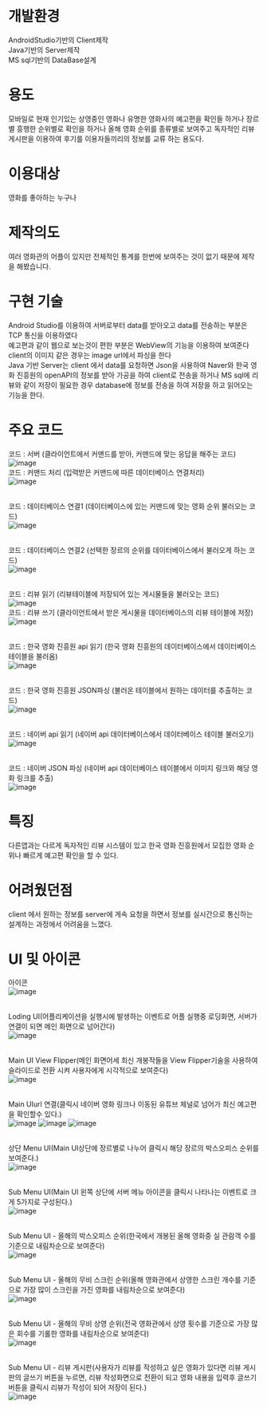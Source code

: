 # 개발환경
AndroidStudio기반의 Client제작<br>
Java기반의 Server제작<br>
MS sql기반의 DataBase설계

# 용도
  모바일로 현재 인기있는 상영중인 영화나 유명한 영화사의 예고편을 확인들 하거나 장르별 흥행한 순위별로 확인을 하거나 올해 영화 순위를 종류별로 보여주고 독자적인 리뷰 게시판을 이용하여 후기를 이용자들끼리의 정보를 교류 하는 용도다.

# 이용대상 
  영화를 좋아하는 누구나

# 제작의도
  여러 영화관의 어플이 있지만 전체적인 통계를 한번에 보여주는 것이 없기 때문에 제작을 해봤습니다.
  
# 구현 기술
  Android Studio를 이용하여 서버로부터 data를 받아오고 data를 전송하는 부분은 TCP 통신을 이용하였다<br>
  예고편과 같이 웹으로 보는것이 편한 부분은 WebView의 기능을 이용하여 보여준다 <br>
  client의 이미지 같은 경우는 image url에서 파싱을 한다<br>
  Java 기반 Server는 client 에서 data를 요청하면 Json을 사용하여 Naver와 한국 영화 진흥원의 openAPI의 정보를 받아 가공을 하여 client로 전송을 하거나 MS sql에 리뷰와 같이 저장이 필요한 경우 database에 정보를 전송을 하여 저장을 하고 읽어오는 기능을 한다.
  
# 주요 코드
  코드 : 서버 (클라이언트에서 커맨드를 받아, 커맨드에 맞는 응답을 해주는 코드)<br>
  ![image](https://user-images.githubusercontent.com/38156821/43887876-022ce740-9bfb-11e8-8bb6-23b56e29bbbd.png)
  <br>코드 : 커맨드 처리 (입력받은 커맨드에 따른 데이터베이스 연결처리)<br>
  ![image](https://user-images.githubusercontent.com/38156821/43887881-0b364ca0-9bfb-11e8-9889-9a5a8f0941f4.png)

  <br>코드 : 데이터베이스 연결1 (데이터베이스에 있는 커맨드에 맞는 영화 순위 불러오는 코드)<br>
  ![image](https://user-images.githubusercontent.com/38156821/43887886-0e680724-9bfb-11e8-889b-0acaf4feb5a5.png)

  <br>코드 : 데이터베이스 연결2 (선택한 장르의 순위를 데이터베이스에서 불러오게 하는 코드)<br>
  ![image](https://user-images.githubusercontent.com/38156821/43887890-115d3288-9bfb-11e8-9457-15a870ba954d.png)

  <br>코드 : 리뷰 읽기 (리뷰테이블에 저장되어 있는 게시물들을 불러오는 코드)<br>
  ![image](https://user-images.githubusercontent.com/38156821/43887895-146742de-9bfb-11e8-9968-bdac5e0e0bb6.png)
  <br>코드 : 리뷰 쓰기 (클라이언트에서 받은 게시물을 데이터베이스의 리뷰 테이블에 저장)<br>
  ![image](https://user-images.githubusercontent.com/38156821/43887902-17a1780c-9bfb-11e8-815d-21867b4b2a33.png)

  <br>코드 : 한국 영화 진흥원 api 읽기 (한국 영화 진흥원의 데이터베이스에서 데이터베이스 테이블을 불러옴)<br>
  ![image](https://user-images.githubusercontent.com/38156821/43887905-1a8bd35a-9bfb-11e8-9178-a4b5bb4f246a.png)

  <br>코드 : 한국 영화 진흥원 JSON파싱 (불러온 테이블에서 원하는 데이터를 추출하는 코드)<br>
  ![image](https://user-images.githubusercontent.com/38156821/43887908-1e3f842e-9bfb-11e8-86a5-098887395f2a.png)

  <br>코드 : 네이버 api 읽기 (네이버 api 데이터베이스에서 데이터베이스 테이블 불러오기)<br>
  ![image](https://user-images.githubusercontent.com/38156821/43887954-3c06ed1c-9bfb-11e8-9105-54afa13d33c0.png)

  <br>코드 : 네이버 JSON 파싱 (네이버 api 데이터베이스 테이블에서 이미지 링크와 해당 영화 링크를 추출)<br> 
  ![image](https://user-images.githubusercontent.com/38156821/43887958-3fe9dc28-9bfb-11e8-83f4-77e2f20b39fc.png)

# 특징
  다른앱과는 다르게 독자적인 리뷰 시스템이 있고 한국 영화 진흥원에서 모집한 영화 순위나 빠르게 예고편 확인을 할 수 있다.
  
# 어려웠던점
  client 에서 원하는 정보를 server에 게속 요청을 하면서 정보를 실시간으로 통신하는 설계하는 과정에서 어려움을 느꼈다.

# UI 및 아이콘
  아이콘<br>
  ![image](https://user-images.githubusercontent.com/38156821/43896235-113acf50-9c13-11e8-96c7-341637f5ba15.png)

  <br>Loding UI(어플리케이션을 실행시에 발생하는 이벤트로 어플 실행중 로딩화면, 서버가 연결이 되면 메인 화면으로 넘어간다)<br>
  ![image](https://user-images.githubusercontent.com/38156821/43896238-15a5777a-9c13-11e8-9239-8288307f3239.png)

  <br>Main UI View Flipper(메인 화면어세 최신 개봉작들을 View Flipper기술을 사용하여 슬라이드로 전환 시켜 사용자에게 시각적으로 보여준다)<br>
  ![image](https://user-images.githubusercontent.com/38156821/43896247-1deb716e-9c13-11e8-9f13-cde0b2065a8c.png)
  
  <br>Main UIurl 연결(클릭시 네이버 영화 링크나 이동된 유튜브 체널로 넘어가 최신 예고편을 확인할수 있다.)<br>
  ![image](https://user-images.githubusercontent.com/38156821/43896253-26326f30-9c13-11e8-8541-1436e659ed51.png)
  ![image](https://user-images.githubusercontent.com/38156821/43896261-32bb3de0-9c13-11e8-852c-5dd9aeeabf2f.png)
  ![image](https://user-images.githubusercontent.com/38156821/43896272-3ae09592-9c13-11e8-8829-df8bb10fe43a.png)

  <br>상단 Menu UI(Main UI상단에 장르별로 나누어 클릭시 해당 장르의 박스오피스 순위를 보여준다.)<br>
  ![image](https://user-images.githubusercontent.com/38156821/43896296-4e5437b4-9c13-11e8-8bd0-4cb8cce5d9d2.png)

  <br>Sub Menu UI(Main UI 왼쪽 상단에 서버 메뉴 아이콘을 클릭시 나타나는 이벤트로 크게 5가지로 구성된다.)<br>
  ![image](https://user-images.githubusercontent.com/38156821/43896302-52f3daea-9c13-11e8-8903-da80f676acaa.png)

  <br>Sub Menu UI - 올해의 박스오피스 순위(한국에서 개봉된 올해 영화중 실 관람객 수를 기준으로 내림차순으로 보여준다)<br>
  ![image](https://user-images.githubusercontent.com/38156821/43896308-559e9eba-9c13-11e8-8b30-94e843371f9f.png)

  <br>Sub Menu UI - 올해의 무비 스크린 순위(올해 영화관에서 상영한 스크린 개수를 기준으로 가장 많이 스크린을 가진 영화를 내림차순으로 보여준다)<br>
  ![image](https://user-images.githubusercontent.com/38156821/43896312-590977dc-9c13-11e8-891e-5605ed243ca5.png)

  <br>Sub Menu UI - 올해의 무비 상영 순위(전국 영화관에서 상영 횟수를 기준으로 가장 많은 회수를 기롤한 영화를 내림차순으로 보여준다)<br>
  ![image](https://user-images.githubusercontent.com/38156821/43896317-5bf28222-9c13-11e8-8210-5c94bdec3943.png)

  <br>Sub Menu UI - 리뷰 게시판(사용자가 리뷰를 작성하고 싶은 영화가 있다면 리뷰 게시판의 글쓰기 버튼을 누르면, 리뷰 작성화면으로 전환이 되고 영화 내용을 입력후 글쓰기 버툰을 클릭시 리뷰가 작성이 되어 저장이 된다.)<br>
  ![image](https://user-images.githubusercontent.com/38156821/43896324-5f4ad794-9c13-11e8-8c3b-89e10540b471.png)
  



